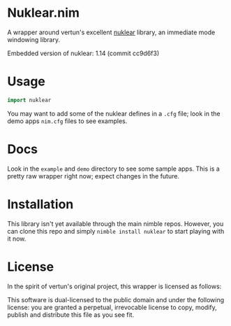 # Nuklear.nim
A wrapper around vertun's excellent [nuklear](https://github.com/vertun/nuklear) library, an immediate mode windowing library.

Embedded version of nuklear: 1.14 (commit cc9d6f3)

# Usage
```nim
import nuklear
```
You may want to add some of the nuklear defines in a `.cfg` file; look in the demo apps `nim.cfg` files to see examples.

# Docs
Look in the `example` and `demo` directory to see some sample apps.  This is a pretty raw wrapper right now; expect changes in the future.

# Installation
This library isn't yet available through the main nimble repos.  However, you can clone this repo and simply `nimble install nuklear` to start playing with it now.

# License
In the spirit of vertun's original project, this wrapper is licensed as follows:

This software is dual-licensed to the public domain and under the following license: you are granted a perpetual, irrevocable license to copy, modify, publish and distribute this file as you see fit.
